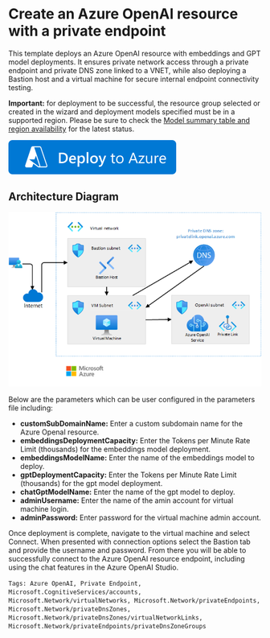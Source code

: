 # Create an Azure OpenAI resource with a private endpoint

This template deploys an Azure OpenAI resource with embeddings and GPT model deployments. It ensures private network access through a private endpoint and private DNS zone linked to a VNET, while also deploying a Bastion host and a virtual machine for secure internal endpoint connectivity testing.

**Important:** for deployment to be successful, the resource group selected or created in the wizard and deployment models specified must be in a supported region. Please be sure to check the [Model summary table and region availability](https://learn.microsoft.com/en-us/azure/ai-services/openai/concepts/models#model-summary-table-and-region-availability) for the latest status.

[![Deploy To Azure](https://raw.githubusercontent.com/Azure/azure-quickstart-templates/master/1-CONTRIBUTION-GUIDE/images/deploytoazure.svg?sanitize=true)](https://portal.azure.com/#create/Microsoft.Template/uri/https%3A%2F%2Fraw.githubusercontent.com%2Fj-d-harvey%2FOpenAIPrivateEndpointQuickStart%2Fmain%2Fazuredeploy.json)



## Architecture Diagram
![img](/images/architecture.png)

Below are the parameters which can be user configured in the parameters file including:

- **customSubDomainName:** Enter a custom subdomain name for the Azure OpenaI resource.
- **embeddingsDeploymentCapacity:** Enter the Tokens per Minute Rate Limit (thousands) for the embeddings model deployment.
- **embeddingsModelName:** Enter the name of the embeddings model to deploy.
- **gptDeploymentCapacity:** Enter the Tokens per Minute Rate Limit (thousands) for the gpt model deployment.
- **chatGptModelName:** Enter the name of the gpt model to deploy.
- **adminUsername:** Enter the name of the amin account for virtual machine login.
- **adminPassword:** Enter password for the virtual machine admin account.

Once deployment is complete, navigate to the virtual machine and select Connect. When presented with connection options select the Bastion tab and provide the username and password. From there you will be able to successfully connect to the Azure OpenAI resource endpoint, including using the chat features in the Azure OpenAI Studio.

`Tags: Azure OpenAI, Private Endpoint, Microsoft.CognitiveServices/accounts, Microsoft.Network/virtualNetworks, Microsoft.Network/privateEndpoints, Microsoft.Network/privateDnsZones, Microsoft.Network/privateDnsZones/virtualNetworkLinks, Microsoft.Network/privateEndpoints/privateDnsZoneGroups`